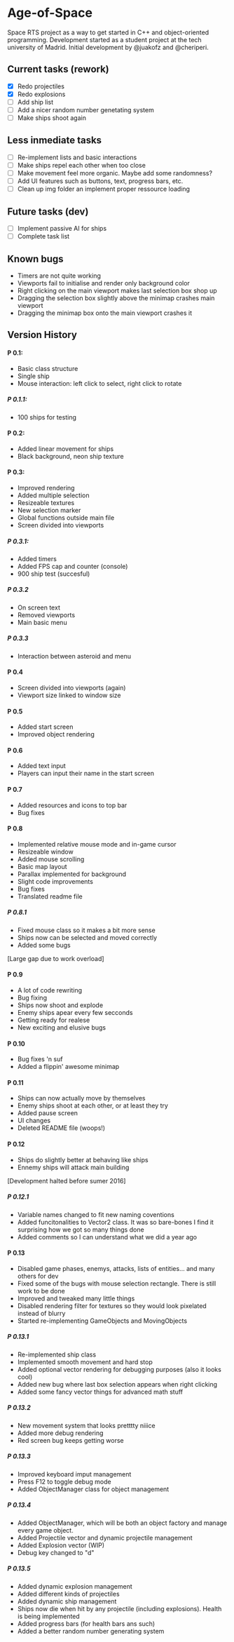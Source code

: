 # Age-of-Space

Space RTS project as a way to get started in C++ and object-oriented programming. Development started as a student project at the tech university of Madrid.
Initial development by @juakofz and @cheriperi.

## Current tasks (rework)
- [x] Redo projectiles
- [x] Redo explosions
- [ ] Add ship list
- [ ] Add a nicer random number genetating system
- [ ] Make ships shoot again

## Less inmediate tasks
- [ ] Re-implement lists and basic interactions
- [ ] Make ships repel each other when too close
- [ ] Make movement feel more organic. Maybe add some randomness?
- [ ] Add UI features such as buttons, text, progress bars, etc.
- [ ] Clean up img folder an implement proper ressource loading 

## Future tasks (dev)
- [ ] Implement passive AI for ships
- [ ] Complete task list

## Known bugs
- Timers are not quite working
- Viewports fail to initialise and render only background color
- Right clicking on the main viewport makes last selection box shop up
- Dragging the selection box slightly above the minimap crashes main viewport
- Dragging the minimap box onto the main viewport crashes it

## Version History

#### P 0.1:
- Basic class structure
- Single ship
- Mouse interaction: left click to select, right click to rotate

##### P 0.1.1:
- 100 ships for testing

#### P 0.2:
- Added linear movement for ships
- Black background, neon ship texture

#### P 0.3:
- Improved rendering
- Added multiple selection
- Resizeable textures
- New selection marker
- Global functions outside main file
- Screen divided into viewports

##### P 0.3.1:
- Added timers
- Added FPS cap and counter (console)
- 900 ship test (succesful)

##### P 0.3.2
- On screen text
- Removed viewports
- Main basic menu

##### P 0.3.3
- Interaction between asteroid and menu

#### P 0.4
- Screen divided into viewports (again)
- Viewport size linked to window size

#### P 0.5
- Added start screen
- Improved object rendering

#### P 0.6
- Added text input
- Players can input their name in the start screen

#### P 0.7
- Added resources and icons to top bar
- Bug fixes

#### P 0.8
- Implemented relative mouse mode and in-game cursor
- Resizeable window
- Added mouse scrolling
- Basic map layout
- Parallax implemented for background
- Slight code improvements
- Bug fixes
- Translated readme file

##### P 0.8.1
- Fixed mouse class so it makes a bit more sense
- Ships now can be selected and moved correctly
- Added some bugs

[Large gap due to work overload]

#### P 0.9
- A lot of code rewriting
- Bug fixing
- Ships now shoot and explode
- Enemy ships apear every few secconds
- Getting ready for realese
- New exciting and elusive bugs

#### P 0.10
- Bug fixes 'n suf
- Added a flippin' awesome minimap

#### P 0.11
- Ships can now actually move by themselves
- Enemy ships shoot at each other, or at least they try
- Added pause screen
- UI changes
- Deleted README file (woops!)

#### P 0.12
- Ships do slightly better at behaving like ships
- Ennemy ships will attack main building

[Development halted before sumer 2016]

##### P 0.12.1
- Variable names changed to fit new naming coventions
- Added funcitonalities to Vector2 class. It was so bare-bones I find it surprising how we got so many things done
- Added comments so I can understand what we did a year ago

#### P 0.13
- Disabled game phases, enemys, attacks, lists of entities... and many others for dev
- Fixed some of the bugs with mouse selection rectangle. There is still work to be done
- Improved and tweaked many little things
- Disabled rendering filter for textures so they would look pixelated instead of blurry
- Started re-implementing GameObjects and MovingObjects

##### P 0.13.1
- Re-implemented ship class
- Implemented smooth movement and hard stop
- Added optional vector rendering for debugging purposes (also it looks cool)
- Added new bug where last box selection appears when right clicking
- Added some fancy vector things for advanced math stuff

##### P 0.13.2
- New movement system that looks pretttty niiice
- Added more debug rendering
- Red screen bug keeps getting worse

##### P 0.13.3
- Improved keyboard imput management
- Press F12 to toggle debug mode
- Added ObjectManager class for object management

##### P 0.13.4
- Added ObjectManager, which will be both an object factory and manage every game object.
- Added Projectile vector and dynamic projectile management
- Added Explosion vector (WIP)
- Debug key changed to "d"

##### P 0.13.5
- Added dynamic explosion management
- Added different kinds of projectiles
- Added dynamic ship management
- Ships now die when hit by any projectile (including explosions). Health is being implemented
- Added progress bars (for health bars ans such)
- Added a better random number generating system

